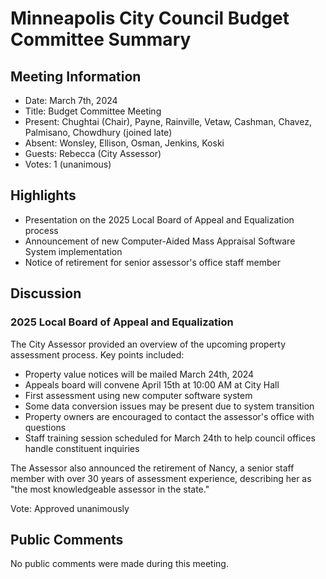 # Minneapolis City Council Budget Committee Summary

## Meeting Information
- Date: March 7th, 2024
- Title: Budget Committee Meeting
- Present: Chughtai (Chair), Payne, Rainville, Vetaw, Cashman, Chavez, Palmisano, Chowdhury (joined late)
- Absent: Wonsley, Ellison, Osman, Jenkins, Koski
- Guests: Rebecca (City Assessor)
- Votes: 1 (unanimous)

## Highlights
* Presentation on the 2025 Local Board of Appeal and Equalization process
* Announcement of new Computer-Aided Mass Appraisal Software System implementation
* Notice of retirement for senior assessor's office staff member

## Discussion

### 2025 Local Board of Appeal and Equalization
The City Assessor provided an overview of the upcoming property assessment process. Key points included:
- Property value notices will be mailed March 24th, 2024
- Appeals board will convene April 15th at 10:00 AM at City Hall
- First assessment using new computer software system
- Some data conversion issues may be present due to system transition
- Property owners are encouraged to contact the assessor's office with questions
- Staff training session scheduled for March 24th to help council offices handle constituent inquiries

The Assessor also announced the retirement of Nancy, a senior staff member with over 30 years of assessment experience, describing her as "the most knowledgeable assessor in the state."

Vote: Approved unanimously

## Public Comments
No public comments were made during this meeting.
